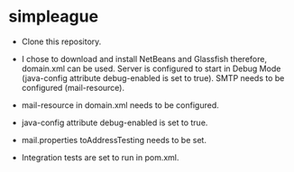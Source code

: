 # simpleague
- Clone this repository.
- I chose to download and install NetBeans and Glassfish therefore, domain.xml can be used.
Server is configured to start in Debug Mode (java-config attribute debug-enabled is set to true).
SMTP needs to be configured (mail-resource).


- mail-resource in domain.xml needs to be configured.
- java-config attribute debug-enabled is set to true.
- mail.properties toAddressTesting needs to be set.
- Integration tests are set to run in pom.xml.

